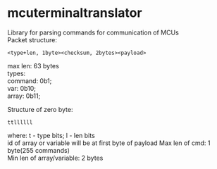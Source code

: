 # mcuterminaltranslator  
Library for parsing commands for communication of MCUs  
Packet structure: 
```
<type+len, 1byte><checksum, 2bytes><payload>
```
max len: 63 bytes  
types:  
command: 0b1;  
var: 0b10;  
array: 0b11;
  
Structure of zero byte:  
```
ttllllll
```
where: t - type bits; l - len bits  
id of array or variable will be at first byte of payload
Max len of cmd: 1 byte(255 commands)  
Min len of array/variable: 2 bytes

